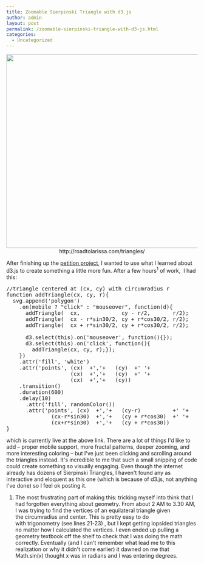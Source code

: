 ```yaml
---
title: Zoomable Sierpinski Triangle with d3.js
author: admin
layout: post
permalink: /zoomable-sierpinski-triangle-with-d3-js.html
categories:
  - Uncategorized
---
```

<p style="text-align: center;">
  <a href="http://roadtolarissa.com/triangles/"><img class="aligncenter size-large wp-image-168" title="triangle" src="http://www.roadtolarissa.com/wp-content/uploads/2012/12/triangle-1024x815.png" alt="" width="640" height="509" /></a>http://roadtolarissa.com/triangles/
</p>

After finishing up the <a href="http://www.roadtolarissa.com/interactive-visualization-of-white-house-petition-signatures/">petition project</a>, I wanted to use what I learned about d3.js to create something a little more fun. After a few hours<sup>1</sup> of work,  I had this:

<pre class="brush: jscript; title: ; notranslate" title="">//triangle centered at (cx, cy) with circumradius r
function addTriangle(cx, cy, r){
  svg.append('polygon')
    .on(mobile ? "click" : "mouseover", function(d){
      addTriangle(  cx,             cy - r/2,       r/2);     
      addTriangle(  cx - r*sin30/2, cy + r*cos30/2, r/2);     
      addTriangle(  cx + r*sin30/2, cy + r*cos30/2, r/2);
      
      d3.select(this).on('mouseover', function(){});
      d3.select(this).on('click', function(){
        addTriangle(cx, cy, r);});
    })
    .attr('fill', 'white')
    .attr('points', (cx)  +','+   (cy)  +' '+ 
                    (cx)  +','+   (cy)  +' '+
                    (cx)  +','+   (cy))
    .transition()
    .duration(600)
    .delay(10)
      .attr('fill', randomColor())
      .attr('points', (cx)  +','+   (cy-r)          +' '+ 
              (cx-r*sin30)  +','+   (cy + r*cos30)  +' '+
              (cx+r*sin30)  +','+   (cy + r*cos30))
}
</pre>

which is currently live at the above link. There are a lot of things I'd like to add &#8211; proper mobile support, more fractal patterns, deeper zooming, and more interesting coloring &#8211; but I've just been clicking and scrolling around the triangles instead. It's incredible to me that such a small snipping of code could create something so visually engaging. Even though the internet already has dozens of Sierpinski Triangles, I haven't found any as interactive and eloquent as this one (which is because of d3.js, not anything I've done) so I feel ok posting it.

1. The most frustrating part of making this: tricking myself into think that I had forgotten everything about geometry. From about 2 AM to 3.30 AM, I was trying to find the vertices of an equilateral triangle given the circumradius and center. This is pretty easy to do with trigonometry (see lines 21-23) , but I kept getting lopsided triangles no matter how I calculated the vertices. I even ended up pulling a geometry textbook off the shelf to check that I was doing the math correctly. Eventually (and I can't remember what lead me to this realization or why it didn't come earlier) it dawned on me that Math.sin(x) thought x was in radians and I was entering degrees.
